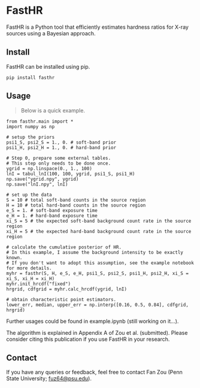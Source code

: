 FastHR
======

FastHR is a Python tool that efficiently estimates hardness ratios for X-ray sources using a Bayesian approach.

Install
-------
FastHR can be installed using pip.
	
    pip install fasthr

Usage
-----

> Below is a quick example.

    from fasthr.main import *
    import numpy as np
    
    # setup the priors
    psi1_S, psi2_S = 1., 0. # soft-band prior
    psi1_H, psi2_H = 1., 0. # hard-band prior
    
    # Step 0, prepare some external tables.
    # This step only needs to be done once.
    ygrid = np.linspace(0., 1., 100)
    lnI = tabul_lnI(100, 100, ygrid, psi1_S, psi1_H)
    np.save("ygrid.npy", ygrid)
    np.save("lnI.npy", lnI)
    
    # set up the data
    S = 10 # total soft-band counts in the source region
    H = 10 # total hard-band counts in the source region
    e_S = 1. # soft-band exposure time
    e_H = 1. # hard-band exposure time
    xi_S = 5 # the expected soft-band background count rate in the source region
    xi_H = 5 # the expected hard-band background count rate in the source region
    
    # calculate the cumulative posterior of HR.
    # In this example, I assume the background intensity to be exactly known.
    # If you don't want to adopt this assumption, see the example notebook for more details.
    myhr = fasthr(S, H, e_S, e_H, psi1_S, psi2_S, psi1_H, psi2_H, xi_S = xi_S, xi_H = xi_H)
    myhr.init_hrcdf("fixed")
    hrgrid, cdfgrid = myhr.calc_hrcdf(ygrid, lnI)
    
    # obtain characteristic point estimators.
    lower_err, median, upper_err = np.interp([0.16, 0.5, 0.84], cdfgrid, hrgrid)

Further usages could be found in example.ipynb (still working on it...).

The algorithm is explained in Appendix A of Zou et al. (submitted). Please consider citing this publication if you use FastHR in your research.

Contact
-------
If you have any queries or feedback, feel free to contact Fan Zou (Penn State University; fuz64@psu.edu).

